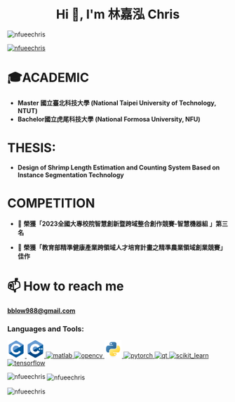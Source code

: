 <h1 align="center">Hi 👋, I'm 林嘉泓 Chris</h1>
<p align="left"> <img src="https://komarev.com/ghpvc/?username=nfueechris&label=Profile%20views&color=0e75b6&style=flat" alt="nfueechris" /> </p>

<p align="left"> <a href="https://github.com/ryo-ma/github-profile-trophy"><img src="https://github-profile-trophy.vercel.app/?username=nfueechris" alt="nfueechris" /></a> </p>

# 🎓ACADEMIC
- **Master 國立臺北科技大學 (National Taipei University of Technology, NTUT)**
- **Bachelor國立虎尾科技大學 (National Formosa University, NFU)**
# THESIS:

- **Design of Shrimp Length Estimation and Counting System Based on Instance Segmentation Technology**
# COMPETITION
- 🥉 **榮獲「2023全國大專校院智慧創新暨跨域整合創作競賽-智慧機器組 」第三名**

- 🏅 **榮獲「教育部精準健康產業跨領域人才培育計畫之精準農業領域創業競賽」佳作**


# 📫 How to reach me
**bblow988@gmail.com**
</p>

<h3 align="left">Languages and Tools:</h3>
<p align="left"> <a href="https://www.cprogramming.com/" target="_blank" rel="noreferrer"> <img src="https://raw.githubusercontent.com/devicons/devicon/master/icons/c/c-original.svg" alt="c" width="40" height="40"/> </a> <a href="https://www.w3schools.com/cpp/" target="_blank" rel="noreferrer"> <img src="https://raw.githubusercontent.com/devicons/devicon/master/icons/cplusplus/cplusplus-original.svg" alt="cplusplus" width="40" height="40"/> </a> <a href="https://www.mathworks.com/" target="_blank" rel="noreferrer"> <img src="https://upload.wikimedia.org/wikipedia/commons/2/21/Matlab_Logo.png" alt="matlab" width="40" height="40"/> </a> <a href="https://opencv.org/" target="_blank" rel="noreferrer"> <img src="https://www.vectorlogo.zone/logos/opencv/opencv-icon.svg" alt="opencv" width="40" height="40"/> </a> <a href="https://www.python.org" target="_blank" rel="noreferrer"> <img src="https://raw.githubusercontent.com/devicons/devicon/master/icons/python/python-original.svg" alt="python" width="40" height="40"/> </a> <a href="https://pytorch.org/" target="_blank" rel="noreferrer"> <img src="https://www.vectorlogo.zone/logos/pytorch/pytorch-icon.svg" alt="pytorch" width="40" height="40"/> </a> <a href="https://www.qt.io/" target="_blank" rel="noreferrer"> <img src="https://upload.wikimedia.org/wikipedia/commons/0/0b/Qt_logo_2016.svg" alt="qt" width="40" height="40"/> </a> <a href="https://scikit-learn.org/" target="_blank" rel="noreferrer"> <img src="https://upload.wikimedia.org/wikipedia/commons/0/05/Scikit_learn_logo_small.svg" alt="scikit_learn" width="40" height="40"/> </a> <a href="https://www.tensorflow.org" target="_blank" rel="noreferrer"> <img src="https://www.vectorlogo.zone/logos/tensorflow/tensorflow-icon.svg" alt="tensorflow" width="40" height="40"/> </a> </p>

<p><img align="left" src="https://github-readme-stats.vercel.app/api/top-langs?username=nfueechris&show_icons=true&locale=en&layout=compact" alt="nfueechris" /></p>

<p>&nbsp;<img align="center" src="https://github-readme-stats.vercel.app/api?username=nfueechris&show_icons=true&locale=en" alt="nfueechris" /></p>

<p><img align="center" src="https://github-readme-streak-stats.herokuapp.com/?user=nfueechris&" alt="nfueechris" /></p>
